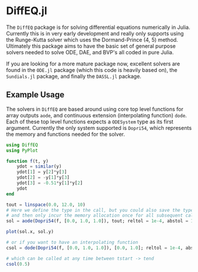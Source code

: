 # DiffEQ.jl

The `DiffEQ` package is for solving differential equations numerically in Julia. Currently
this is in very early development and really only supports using the Runge-Kutta solver
which uses the Dormand-Prince (4, 5) method. Ultimately this package aims to have the
basic set of general purpose solvers needed to solve ODE, DAE, and BVP's all coded in
pure Julia.

If you are looking for a more mature package now, excellent solvers are found in the
`ODE.jl` package (which this code is heavily based on), the `Sundials.jl` package, and
finally the `DASSL.jl` package.

## Example Usage
The solvers in `DiffEQ` are based around using core top level functions for array outputs
`aode`, and continuous extension (interpolating function) `dode`. Each of these top level
functions expects a `ODESystem` type as its first argument. Currently the only system
supported is `Dopri54`, which represents the memory and functions needed for the solver.

```jl
using DiffEQ
using PyPlot

function f(t, y)
    ydot = similar(y)
    ydot[1] = y[2]*y[3]
    ydot[2] = -y[1]*y[3]
    ydot[3] = -0.51*y[1]*y[2]
    ydot
end

tout = linspace(0.0, 12.0, 10)
# Here we define the type in the call, but you could also save the type as a variable
# and then only incur the memory allocation once for all subsequent calls to the solver.
sol = aode(Dopri54(f, [0.0, 1.0, 1.0]), tout; reltol = 1e-4, abstol = 1e-4)

plot(sol.x, sol.y)

# or if you want to have an interpolating function
csol = dode(Dopri54(f, [0.0, 1.0, 1.0]), [0.0, 1.0]; reltol = 1e-4, abstol = 1e-4))

# which can be called at any time between tstart -> tend
csol(0.5)
```
